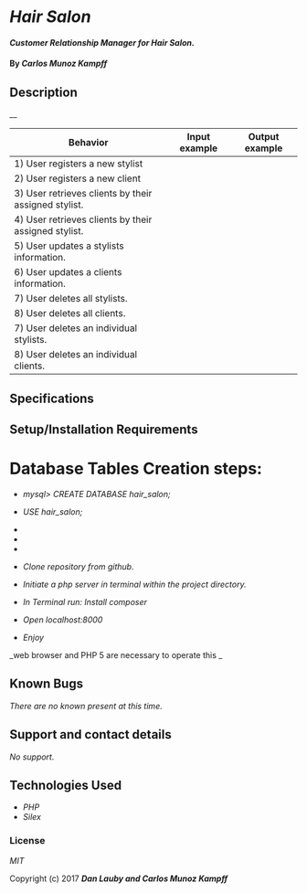 # _Hair Salon_

#### _Customer Relationship Manager for Hair Salon._

#### By _**Carlos Munoz Kampff**_

## Description

__


| Behavior                                              |   Input example   |  Output example |
|-------------------------------------------------------|:-----------------:|:---------------:|
| 1) User registers a new stylist  | | |
| 2) User registers a new client | | |
| 3) User retrieves clients by their assigned stylist.| | |
| 4) User retrieves clients by their assigned stylist.| | |
| 5) User updates a stylists information. | | |
| 6) User updates a clients information. | | |
| 7) User deletes all stylists. | | |
| 8) User deletes all clients. | | |
| 7) User deletes an individual stylists. | | |
| 8) User deletes an individual clients. | | |



## Specifications


## Setup/Installation Requirements

# Database Tables Creation steps:
* _mysql> CREATE DATABASE hair_salon;_
* _USE hair_salon;_
* 
*
*

* _Clone repository from github._
* _Initiate a php server in terminal within the project directory._
* _In Terminal run: Install composer_
* _Open localhost:8000_
* _Enjoy_

_web browser and PHP 5 are necessary to operate this _

## Known Bugs

_There are no known present at this time._

## Support and contact details

_No support._

## Technologies Used

* _PHP_
* _Silex_

### License

*MIT*

Copyright (c) 2017 **_Dan Lauby and Carlos Munoz Kampff_**
